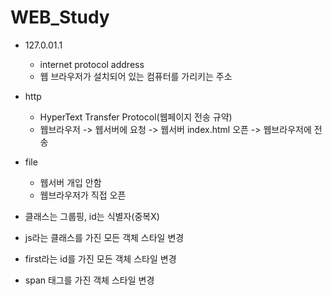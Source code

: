 # WEB_Study

+ 127.0.01.1
  + internet protocol address
  + 웹 브라우저가 설치되어 있는 컴퓨터를 가리키는 주소

+ http
  + HyperText Transfer Protocol(웹페이지 전송 규약)
  + 웹브라우저 -> 웹서버에 요청 -> 웹서버 index.html 오픈 -> 웹브라우저에 전송

+ file
  + 웹서버 개입 안함
  + 웹브라우저가 직접 오픈


+ 클래스는 그룹핑, id는 식별자(중복X)


+ js라는 클래스를 가진 모든 객체 스타일 변경
  <style>
          .js{ 
              color: red;
          }
  </style>



+ first라는 id를 가진 모든 객체 스타일 변경
  <style>
          #first{
              color: blue;
          } 
  </style>



+ span 태그를 가진 객체 스타일 변경
  <style>
          span{
            color: green;
          }
  </style>
        
